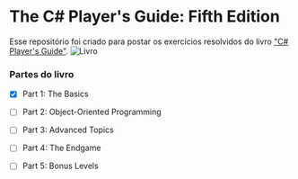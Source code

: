 # The C# Player's Guide: Fifth Edition 

Esse repositório foi criado para postar os exercícios resolvidos do livro ["C# Player's Guide"](https://www.amazon.com/C-Players-Guide-5th/dp/0985580151).
![Livro](https://m.media-amazon.com/images/I/411DqifI9BL._UX250_.jpg)



### Partes do livro

- [X] Part 1: The Basics
- [ ] Part 2: Object-Oriented Programming
- [ ] Part 3: Advanced Topics
- [ ] Part 4: The Endgame
- [ ] Part 5: Bonus Levels


